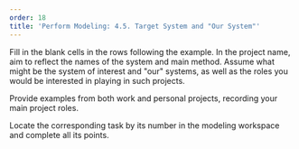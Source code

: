 ```yaml
---
order: 18
title: 'Perform Modeling: 4.5. Target System and "Our System"'
---
```


Fill in the blank cells in the rows following the example. In the project name, aim to reflect the names of the system and main method. Assume what might be the system of interest and "our" systems, as well as the roles you would be interested in playing in such projects.

Provide examples from both work and personal projects, recording your main project roles.

Locate the corresponding task by its number in the modeling workspace and complete all its points.